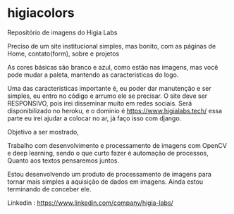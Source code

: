 # higiacolors

Repositório de imagens do Higia Labs

Preciso de um site institucional simples, mas bonito, com as páginas de Home, contato(form), sobre e projetos

As cores básicas são branco e azul, como estão nas imagens, mas você pode mudar a paleta, mantendo as caracteristicas do logo.

Uma das caracteristicas importante é, eu poder dar manutenção e ser simples, eu entro no código e arrumo ele se precisar.
O site deve ser  RESPONSIVO, pois irei disseminar muito em redes sociais.
Será disponibilizado no heroku, e o dominio é https://www.higialabs.tech/
essa parte eu irei ajudar a colocar no ar, já faço isso com django.

Objetivo a ser mostrado,

Trabalho com desenvolvimento e processamento de imagens com OpenCV e deep learning, sendo o que curto fazer é automação de processos, 
Quanto aos textos pensaremos juntos.

Estou desenvolvendo um produto de processamento de imagens para tornar mais simples a aquisição de dados em imagens.
Ainda estou terminando de conceber ele.

Linkedin : https://www.linkedin.com/company/higia-labs/
